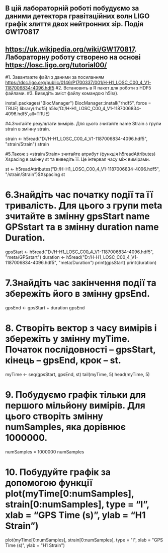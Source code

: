 ## В цій лабораторній роботі побудуємо за даними детектора гравітаційних волн LIGO графік злиття двох нейтронних зір. Подія GW170817 
## https://uk.wikipedia.org/wiki/GW170817. Лабораторну роботу створено на основі https://losc.ligo.org/tutorial00/
#1. Завантажте файл з даними за посиланням https://dcc.ligo.org/public/0146/P1700337/001/H-H1_LOSC_C00_4_V1-1187006834-4096.hdf5 
#2. Встановить в R пакет для роботи з HDF5 файлами.
#3. Виведіть зміст файлу командою h5ls().

install.packages("BiocManager")
BiocManager::install("rhdf5", force = TRUE)
library(rhdf5)
h5ls('D:/H-H1_LOSC_C00_4_V1-1187006834-4096.hdf5',all=TRUE)

#4.Зчитайте результати вимірів. Для цього зчитайте name Strain з групи strain в змінну strain.

strain <- h5read("D:/H-H1_LOSC_C00_4_V1-1187006834-4096.hdf5", "strain/Strain")
strain

#5.Також з «strain/Strain» зчитайте атрибут (функція h5readAttributes) Xspacing в змінну st та виведіть її. Це інтервал часу між вимірами.

st <- h5readAttributes("D:/H-H1_LOSC_C00_4_V1-1187006834-4096.hdf5", "/strain/Strain")$Xspacing
st

# 6.Знайдіть час початку події та її тривалість. Для цього з групи meta зчитайте в змінну gpsStart name GPSstart та в змінну duration name Duration.

gpsStart <- h5read("D:/H-H1_LOSC_C00_4_V1-1187006834-4096.hdf5", "meta/GPSstart")
duration <- h5read("D:/H-H1_LOSC_C00_4_V1-1187006834-4096.hdf5", "meta/Duration")
print(gpsStart)
print(duration)

# 7.Знайдіть час закінчення події та збережіть його в змінну gpsEnd.

gpsEnd <- gpsStart + duration
gpsEnd

# 8. Створіть вектор з часу вимірів і збережіть у змінну myTime. Початок послідовності – gpsStart, кінець – gpsEnd, крок – st.

myTime <- seq(gpsStart, gpsEnd, st)
tail(myTime, 5)
head(myTime, 5)

# 9. Побудуємо графік тільки для першого мільйону вимірів. Для цього створіть змінну numSamples, яка дорівнює 1000000.

numSamples = 1000000
numSamples

# 10. Побудуйте графік за допомогою функції plot(myTime[0:numSamples], strain[0:numSamples], type = “l”, xlab = “GPS Time (s)”, ylab = “H1 Strain”)

plot(myTime[0:numSamples], strain[0:numSamples], type = "l", xlab = "GPS Time (s)", ylab = "H1 Strain")
